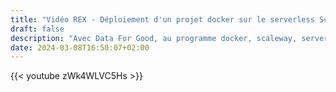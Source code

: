 ```yaml
---
title: "Vidéo REX - Déploiement d'un projet docker sur le serverless Scaleway "
draft: false
description: "Avec Data For Good, au programme docker, scaleway, serverless, functions, containers, mais aussi l'utilisation d'outils de BI comme Metabase, et de solutions d'observabilité comme Sentry ou Datadog - 30 minutes"
date: 2024-03-08T16:50:07+02:00
---
```


{{< youtube zWk4WLVC5Hs >}}
